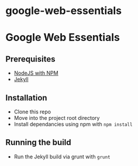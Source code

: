 google-web-essentials
=====================

# Google Web Essentials


## Prerequisites

- [NodeJS with NPM](http://nodejs.com)
- [Jekyll](http://jekyllrb.com)


## Installation

- Clone this repo
- Move into the project root directory
- Install dependancies using npm with `npm install`


## Running the build

- Run the Jekyll build via grunt with `grunt`


